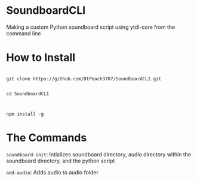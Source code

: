 # SoundboardCLI
Making a custom Python soundboard script using ytdl-core from the command line

# How to Install

<code>
git clone https://github.com/DtPeach3707/SoundboardCLI.git 
  
cd SoundboardCLI 
  
npm install -g
</code>

# The Commands

<code>soundboard-init</code>: Intializes soundboard directory, audio directory within the soundboard directory, and the python script

<code>add-audio</code>: Adds audio to audio folder
